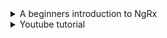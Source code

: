 <details>
           <summary>
A beginners introduction to NgRx
           </summary>
           <a href="https://www.danielcornock.co.uk/articles/beginners-intro-to-ngrx?fbclid=IwAR2k7FUScoqY4My3E7B-xoSt3Pc0lszsht6oXz3zaieUC50Z6HZrhWUaHrY">
https://www.danielcornock.co.uk/articles/beginners-intro-to-ngrx?fbclid=IwAR2k7FUScoqY4My3E7B-xoSt3Pc0lszsht6oXz3zaieUC50Z6HZrhWUaHrY
           </a>
</details>
<details>
           <summary>
Youtube tutorial
           </summary>
           <a href="https://www.youtube.com/watch?v=3WI5BEXVkmE&list=PL_euSNU_eLbdg0gKbR8zmVJb4xLgHR7BX&index=2&ab_channel=LeelaWebDev">
https://www.youtube.com/watch?v=3WI5BEXVkmE&list=PL_euSNU_eLbdg0gKbR8zmVJb4xLgHR7BX&index=2&ab_channel=LeelaWebDev
           </a>
</details>
